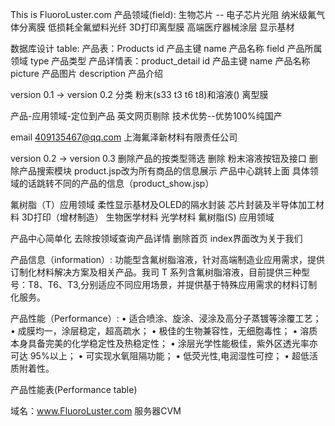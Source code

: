 This is FluoroLuster.com
产品领域(field):
    生物芯片 --
    电子芯片光阻
    纳米级氟气体分离膜
    低损耗全氟塑料光纤
    3D打印离型膜
    高端医疗器械涂层
    显示基材

数据库设计
table:
    产品表：Products
          id 产品主键
          name 产品名称
          field 产品所属领域
          type 产品类型
    产品详情表：product_detail
          id 产品主键
          name 产品名称
          picture 产品图片
          description 产品介绍
          
 version 0.1 -> version 0.2
 分类 
 粉末(s33 t3 t6 t8)和溶液() 离型膜
 
 产品-应用领域-定位到产品
 英文网页剔除
 技术优势--优势100%纯国产 
 
 email
 409135467@qq.com
 上海氟泽新材料有限责任公司


version 0.2 -> version 0.3
删除产品的按类型筛选
删除 粉末溶液按钮及接口 
删除产品搜索模块 
product.jsp改为所有商品的信息展示
产品中心跳转上面
具体领域的话跳转不同的产品的信息（product_show.jsp）

氟树脂（T）应用领域
    柔性显示基材及OLED的隔水封装
    芯片封装及半导体加工材料
    3D打印（增材制造）
    生物医学材料
    光学材料
氟树脂(S) 应用领域
    

产品中心简单化
去除按领域查询产品详情
删除首页 index界面改为关于我们

产品信息（information）:
功能型含氟树脂溶液，针对高端制造业应用需求，提供订制化材料解决方案及相关产品。我司 T 系列含氟树脂溶液，目前提供三种型号：T8、T6、T3,分别适应不同应用场景，并提供基于特殊应用需求的材料订制化服务。


产品性能（Performance）:
•	适合喷涂、旋涂、浸涂及高分子蒸镀等涂覆工艺； 
•	成膜均一，涂层稳定，超高疏水； 
•	极佳的生物兼容性，无细胞毒性； 
•	溶质本身具备完美的化学稳定性及热稳定性； 
•	涂层光学性能极佳，紫外区透光率亦可达 95%以上； 
•	可实现水氧阻隔功能； 
•	低荧光性,电润湿性可控； 
•	超低活质附着性。

产品性能表(Performance table)


域名：www.FluoroLuster.com
服务器CVM  
